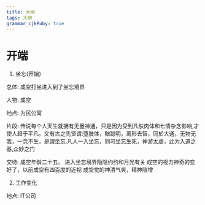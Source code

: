 ```yaml
---
title: 大纲
tags: 大纲
grammar_cjkRuby: true
---
```


# 开端

 1. 坐忘(开始)

总体:
成空打坐进入到了坐忘境界

人物:
成空

地点:
为民公寓

片段:
传说每个人天生就拥有无量神通，只是因为受到凡肤肉体和七情杂念影响,才使人趋于平凡。又有古之先贤谓:堕肢体，黜聪明，离形去智，同於大通，无物无我，一念不生，是谓坐忘.凡人一入坐忘，则可坐忘生死，神游太虚，此为入道之基,众妙之门

交待:
成空年龄二十五。
进入坐忘境界隐隐约约和月光有关
成空的视力神奇的变好了，以前成空有四百度的近视
成空觉的神清气爽，精神陪增

2. 工作变化

地点:
IT公司




